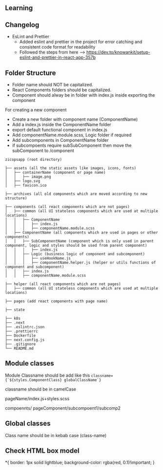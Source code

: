 ## Learning

## Changelog

- EsLint and Prettier
  - Added eslint and prettier in the project for error catching and consistent code format for readability
  - Followed the steps from here --> https://dev.to/knowankit/setup-eslint-and-prettier-in-react-app-357b

## Folder Structure

- Folder name should NOT be capitalized.
- React Components folders should be capitalized.
- Component should alway be in folder with index.js inside exporting the component

For creating a new component

- Create a new folder with component name (ComponentName)
- Add a index.js inside the ComponentName folder
- export default functional component in index.js
- Add componentName.module.scss, Logic folder if required
- Add subcomponents in ComponentName folder
- if subcompoents require subSubComponent then move the subComponent to /component

```
zicopsapp (root directory)

├── assets (all the static assets like images, icons, fonts)
│   ├── containerName (component or page name)
│   │   ├── image.png
│   ├── logo.svg
│   ├── favicon.ico

├── archives (all old components which are moved according to new structure)

├── components (all react components which are not pages)
│   ├── common (all UI stateless components which are used at multiple locations)
│   │   ├── ComponentName
│   │   │   ├── index.js
│   │   │   ├── componentName.module.scss
│   ├── ComponentName (all components which are used in pages or other components)
│   │   ├── SubComponentName (component which is only used in parent component, logic and styles should be used from parent component)
│   │   │   ├── index.js
│   │   ├── Logic (business logic of component and subcomponent)
│   │   │   ├── useHookName.js
│   │   │   ├── componentName.helper.js (helper or utils functions of component and subcomponent)
│   │   ├── index.js
│   │   ├── componentName.module.scss

├── helper (all react components which are not pages)
│   ├── common (all UI stateless components which are used at multiple locations)

├── pages (add react components with page name)

├── state

├── k8s
├── .next
├── .eslintrc.json
├── .prettierrc
├── Dockerfile
├── next.config.js
├── .gitignore
└── README.md

```

## Module classes

Module Classname should be add like this
`` classname={`${styles.ComponentClass} globalClassName`} ``

classname should be in camelCase

pageName/index.js+styles.scss

compoennts/ pageComponent/subcompoent1/subcomp2

## Global classes

Class name should be in kebab case (class-name)

## Check HTML box model

\*{
border: 1px solid lightblue;
background-color: rgba(red, 0.1)!important;
}
